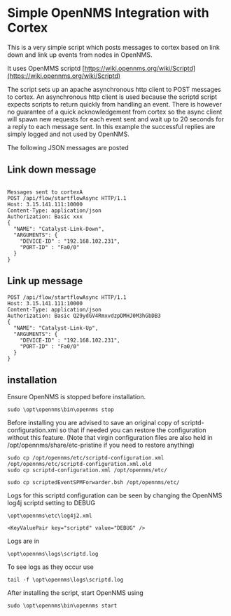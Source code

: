 # Simple OpenNMS Integration with Cortex

This is a very simple script which posts messages to cortex based on link down and link up events from nodes in OpenNMS. 

It uses OpenMMS scriptd [https://wiki.opennms.org/wiki/Scriptd](https://wiki.opennms.org/wiki/Scriptd) 

The script sets up an apache asynchronous http client to POST messages to cortex.
An asynchronous http client is used because the scriptd script expects scripts to return quickly from handling an event.
There is however no guarantee of a quick acknowledgement from cortex so the async client will spawn new requests for each event sent and wait up to 20 seconds for a reply to each message sent. 
In this example the successful replies are simply logged and not used by OpenNMS.

The following JSON messages are posted

## Link down message

```

Messages sent to cortexA
POST /api/flow/startflowAsync HTTP/1.1
Host: 3.15.141.111:10000
Content-Type: application/json
Authorization: Basic xxx
{
  "NAME": "Catalyst-Link-Down",
  "ARGUMENTS": {
    "DEVICE-ID" : "192.168.102.231",
    "PORT-ID" : "Fa0/0"
  }
}
```
## Link up message

```
POST /api/flow/startflowAsync HTTP/1.1
Host: 3.15.141.111:10000
Content-Type: application/json
Authorization: Basic Q29ydGV4RmxvdzpDMHJ0M3hGbDB3
{
  "NAME": "Catalyst-Link-Up",
  "ARGUMENTS": {
    "DEVICE-ID" : "192.168.102.231",
    "PORT-ID" : "Fa0/0"
  }
}
```

## installation

Ensure OpenNMS is stopped before installation. 

```
sudo \opt\opennms\bin\opennms stop
```


Before installing you are advised to save an original copy of scriptd-configuration.xml so that if needed you can restore the configuration without this feature.
(Note that virgin configuration files are also held in /opt/opennms/share/etc-pristine if you need to restore anything)

```
sudo cp /opt/opennms/etc/scriptd-configuration.xml /opt/opennms/etc/scriptd-configuration.xml.old
sudo cp scriptd-configuration.xml /opt/opennms/etc/

sudo cp scriptedEventSPMForwarder.bsh /opt/opennms/etc/

```

Logs for this scriptd configuration can be seen by changing the OpenNMS log4j scriptd setting to DEBUG
 
```
\opt\opennms\etc\log4j2.xml

<KeyValuePair key="scriptd" value="DEBUG" />

```

Logs are in

```
\opt\opennms\logs\scriptd.log
```

To see logs as they occur use

```
tail -f \opt\opennms\logs\scriptd.log 
```

After installing the script, start OpenNMS using
```
sudo \opt\opennms\bin\opennms start
```



